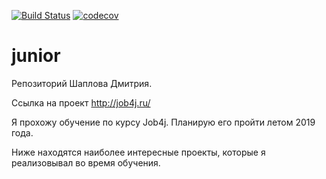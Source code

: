 [![Build Status](https://travis-ci.org/DmitriyShaplov/job4j.svg?branch=master)](https://travis-ci.org/DmitriyShaplov/job4j)
[![codecov](https://codecov.io/gh/DmitriyShaplov/job4j/branch/master/graph/badge.svg)](https://codecov.io/gh/DmitriyShaplov/job4j)

# junior
Репозиторий Шаплова Дмитрия.

Ссылка на проект http://job4j.ru/

Я прохожу обучение по курсу Job4j. Планирую его пройти летом 2019 года.

Ниже находятся наиболее интересные проекты, которые я реализовывал во время обучения.

